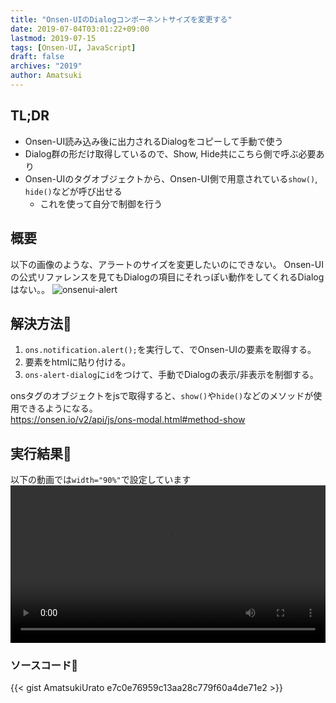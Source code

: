 ```yaml
---
title: "Onsen-UIのDialogコンポーネントサイズを変更する"
date: 2019-07-04T03:01:22+09:00
lastmod: 2019-07-15
tags: [Onsen-UI, JavaScript]
draft: false
archives: "2019"
author: Amatsuki
---
```

## TL;DR
- Onsen-UI読み込み後に出力されるDialogをコピーして手動で使う
- Dialog群の形だけ取得しているので、Show, Hide共にこちら側で呼ぶ必要あり
- Onsen-UIのタグオブジェクトから、Onsen-UI側で用意されている`show()`, `hide()`などが呼び出せる
    - これを使って自分で制御を行う

## 概要
以下の画像のような、アラートのサイズを変更したいのにできない。
Onsen-UIの公式リファレンスを見てもDialogの項目にそれっぽい動作をしてくれるDialogはない。。
![onsenui-alert](/resources/Onsen-UI/alert.png)

## 解決方法🤗
1. `ons.notification.alert();`を実行して、でOnsen-UIの要素を取得する。
2. 要素をhtmlに貼り付ける。
3. `ons-alert-dialog`に`id`をつけて、手動でDialogの表示/非表示を制御する。

onsタグのオブジェクトをjsで取得すると、`show()`や`hide()`などのメソッドが使用できるようになる。  
https://onsen.io/v2/api/js/ons-modal.html#method-show

## 実行結果🎥
以下の動画では`width="90%"`で設定しています
<video style="width:100%;" autoplay controls loop>
　　<source src="/resources/Onsen-UI/alertDialog.webm" />
</video>

### ソースコード📓
{{< gist AmatsukiUrato e7c0e76959c13aa28c779f60a4de71e2 >}}
